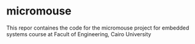 # micromouse
This repor containes the code for the micromouse project for embedded systems course at Facult of Engineering, Cairo University
